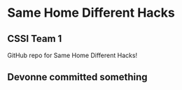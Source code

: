 # Same Home Different Hacks
## CSSI Team 1
GitHub repo for Same Home Different Hacks!

## Devonne committed something
